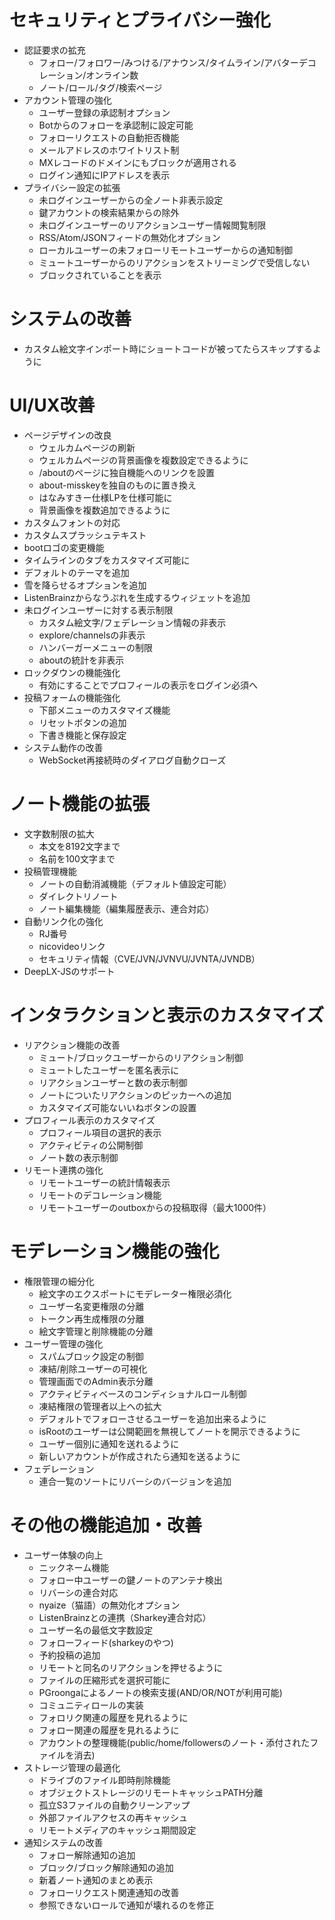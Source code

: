 # セキュリティとプライバシー強化
- 認証要求の拡充
  - フォロー/フォロワー/みつける/アナウンス/タイムライン/アバターデコレーション/オンライン数
  - ノート/ロール/タグ/検索ページ
- アカウント管理の強化
  - ユーザー登録の承認制オプション
  - Botからのフォローを承認制に設定可能
  - フォローリクエストの自動拒否機能
  - メールアドレスのホワイトリスト制
  - MXレコードのドメインにもブロックが適用される
  - ログイン通知にIPアドレスを表示
- プライバシー設定の拡張
  - 未ログインユーザーからの全ノート非表示設定
  - 鍵アカウントの検索結果からの除外
  - 未ログインユーザーのリアクションユーザー情報閲覧制限
  - RSS/Atom/JSONフィードの無効化オプション
  - ローカルユーザーの未フォローリモートユーザーからの通知制御
  - ミュートユーザーからのリアクションをストリーミングで受信しない
  - ブロックされていることを表示

# システムの改善
- カスタム絵文字インポート時にショートコードが被ってたらスキップするように

# UI/UX改善
- ページデザインの改良
  - ウェルカムページの刷新
  - ウェルカムページの背景画像を複数設定できるように
  - /aboutのページに独自機能へのリンクを設置
  - about-misskeyを独自のものに置き換え
  - はなみすきー仕様LPを仕様可能に
  - 背景画像を複数追加できるように
- カスタムフォントの対応
- カスタムスプラッシュテキスト
- bootロゴの変更機能
- タイムラインのタブをカスタマイズ可能に
- デフォルトのテーマを追加
- 雪を降らせるオプションを追加
- ListenBrainzからなうぷれを生成するウィジェットを追加
- 未ログインユーザーに対する表示制限
  - カスタム絵文字/フェデレーション情報の非表示
  - explore/channelsの非表示
  - ハンバーガーメニューの制限
  - aboutの統計を非表示
- ロックダウンの機能強化
	- 有効にすることでプロフィールの表示をログイン必須へ
- 投稿フォームの機能強化
  - 下部メニューのカスタマイズ機能
  - リセットボタンの追加
  - 下書き機能と保存設定
- システム動作の改善
  - WebSocket再接続時のダイアログ自動クローズ

# ノート機能の拡張
- 文字数制限の拡大
  - 本文を8192文字まで
  - 名前を100文字まで
- 投稿管理機能
  - ノートの自動消滅機能（デフォルト値設定可能）
  - ダイレクトリノート
  - ノート編集機能（編集履歴表示、連合対応）
- 自動リンク化の強化
  - RJ番号
  - nicovideoリンク
  - セキュリティ情報（CVE/JVN/JVNVU/JVNTA/JVNDB）
- DeepLX-JSのサポート

# インタラクションと表示のカスタマイズ
- リアクション機能の改善
  - ミュート/ブロックユーザーからのリアクション制御
  - ミュートしたユーザーを匿名表示に
  - リアクションユーザーと数の表示制御
  - ノートについたリアクションのピッカーへの追加
  - カスタマイズ可能ないいねボタンの設置
- プロフィール表示のカスタマイズ
  - プロフィール項目の選択的表示
  - アクティビティの公開制御
  - ノート数の表示制御
- リモート連携の強化
  - リモートユーザーの統計情報表示
  - リモートのデコレーション機能
  - リモートユーザーのoutboxからの投稿取得（最大1000件）

# モデレーション機能の強化
- 権限管理の細分化
  - 絵文字のエクスポートにモデレーター権限必須化
  - ユーザー名変更権限の分離
  - トークン再生成権限の分離
  - 絵文字管理と削除機能の分離
- ユーザー管理の強化
  - スパムブロック設定の制御
  - 凍結/削除ユーザーの可視化
  - 管理画面でのAdmin表示分離
  - アクティビティベースのコンディショナルロール制御
  - 凍結権限の管理者以上への拡大
  - デフォルトでフォローさせるユーザーを追加出来るように
  - isRootのユーザーは公開範囲を無視してノートを開示できるように
  - ユーザー個別に通知を送れるように
  - 新しいアカウントが作成されたら通知を送るように
- フェデレーション
  - 連合一覧のソートにリバーシのバージョンを追加

# その他の機能追加・改善
- ユーザー体験の向上
  - ニックネーム機能
  - フォロー中ユーザーの鍵ノートのアンテナ検出
  - リバーシの連合対応
  - nyaize（猫語）の無効化オプション
  - ListenBrainzとの連携（Sharkey連合対応）
  - ユーザー名の最低文字数設定
  - フォローフィード(sharkeyのやつ)
  - 予約投稿の追加
  - リモートと同名のリアクションを押せるように
  - ファイルの圧縮形式を選択可能に
  - PGroongaによるノートの検索支援(AND/OR/NOTが利用可能)
  - コミュニティロールの実装
  - フォロリク関連の履歴を見れるように
  - フォロー関連の履歴を見れるように
  - アカウントの整理機能(public/home/followersのノート・添付されたファイルを消去)
- ストレージ管理の最適化
  - ドライブのファイル即時削除機能
  - オブジェクトストレージのリモートキャッシュPATH分離
  - 孤立S3ファイルの自動クリーンアップ
  - 外部ファイルアクセスの再キャッシュ
  - リモートメディアのキャッシュ期間設定
- 通知システムの改善
  - フォロー解除通知の追加
  - ブロック/ブロック解除通知の追加
  - 新着ノート通知のまとめ表示
  - フォローリクエスト関連通知の改善
  - 参照できないロールで通知が壊れるのを修正
